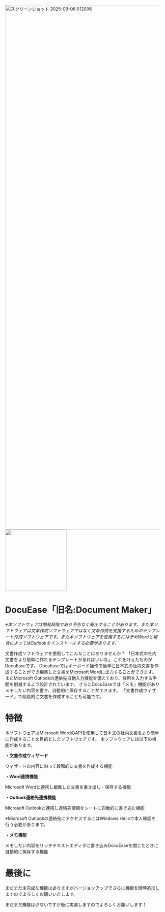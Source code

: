 <img width="2880" height="1704" alt="スクリーンショット 2025-09-06 012006" src="https://github.com/user-attachments/assets/11345062-4ba1-435e-bdb0-ed32016d5b5d" />

<a href="https://apps.microsoft.com/detail/9NX82BWN9N4V?referrer=appbadge">
	<img src="https://get.microsoft.com/images/en-us%20dark.svg" width="200"/>
</a>

# DocuEase「旧名:Document Maker」

_※本ソフトウェアは開発段階であり予告なく廃止することがあります。また本ソフトウェアは文章作成ソフトウェアではなく文章作成を支援するためのテンプレート作成ソフトウェアです。また本ソフトウェアを使用するには予めWordと場合によってはOutlookをインストールする必要があります。_


文書作成ソフトウェアを使用してこんなことはありませんか？
「日本式の社内文書をより簡単に作れるテンプレートがあればいいな」
これを叶えたものがDocuEaseです。
DocuEaseではキーボード操作で簡単に日本式の社内文書を作成することができ編集した文書をMicrosoft Wordに出力することができます。
またMicrosoft Outlookの連絡先自動入力機能を備えており、住所を入力する手間を削減するよう設計されています。
さらにDocuEaseでは「メモ」機能がありメモしたい内容を書き、自動的に保存することができます。
「文書作成ウィザード」で段階的に文書を作成することも可能です。

# 特徴
本ソフトウェアはMicrosoft WordのAPIを使用して日本式の社内文書をより簡単に作成することを目的としたソフトウェアです。
本ソフトウェアには以下の機能があります。

**・文書作成ウィザード**

ウィザードの内容に沿って段階的に文書を作成する機能

**・Word連携機能**

Microsoft Wordと連携し編集した文書を書き出し・保存する機能

**・Outlook連絡先連携機能**

Microsoft Outlookと連携し連絡先情報をシートに自動的に書き込む機能

※Microsoft Outlookの連絡先にアクセスするにはWindows Helloで本人確認を行う必要があります。

**・メモ機能**

メモしたい内容をリッチテキストエディタに書き込みDocuEaseを閉じたときに自動的に保存する機能

# 最後に

まだまだ未完成な機能はありますがバージョンアップでさらに機能を随時追加しますのでよろしくお願いいたします。

まだまだ機能は少ないですが後に実装しますのでよろしくお願いします！

</ms-store-badge>
